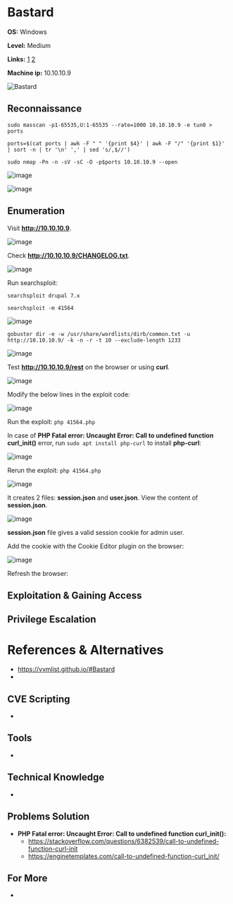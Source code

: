 # Bastard 

**OS:** Windows

**Level:** Medium

**Links:** [1](https://www.hackthebox.com/machines/Bastard)  [2](https://app.hackthebox.com/machines/Bastard)

**Machine ip:** 10.10.10.9

![Bastard](https://github.com/h4md153v63n/CTFs/assets/5091265/84d54684-632c-4ac5-ac8e-146a4b2d7267)


## Reconnaissance
```
sudo masscan -p1-65535,U:1-65535 --rate=1000 10.10.10.9 -e tun0 > ports

ports=$(cat ports | awk -F " " '{print $4}' | awk -F "/" '{print $1}' | sort -n | tr '\n' ',' | sed 's/,$//')

sudo nmap -Pn -n -sV -sC -O -p$ports 10.10.10.9 --open
```

![image](https://github.com/h4md153v63n/CTFs/assets/5091265/3af46416-e08d-4b5c-bdfb-0d8a16c4e1fb)

![image](https://github.com/h4md153v63n/CTFs/assets/5091265/c9205d7a-b825-43c2-b71b-15b0456a3bb3)


## Enumeration
Visit **http://10.10.10.9**.

![image](https://github.com/h4md153v63n/CTFs/assets/5091265/cf5880f4-a25e-4c05-9b77-86ee83268cc1)

Check **http://10.10.10.9/CHANGELOG.txt**.

![image](https://github.com/h4md153v63n/CTFs/assets/5091265/5163edd8-e04c-472a-bd4e-45e64c7c4083)

Run searchsploit:

```
searchsploit drupal 7.x

searchsploit -m 41564
```
![image](https://github.com/h4md153v63n/CTFs/assets/5091265/d11fa67b-28a5-4a61-a50f-57a97b5b080c)

```
gobuster dir -e -w /usr/share/wordlists/dirb/common.txt -u http://10.10.10.9/ -k -n -r -t 10 --exclude-length 1233
```

![image](https://github.com/h4md153v63n/CTFs/assets/5091265/0ccab42b-9061-43f5-9c20-7b7c06453c46)

Test **http://10.10.10.9/rest** on the browser or using **curl**.

![image](https://github.com/h4md153v63n/CTFs/assets/5091265/575bf492-5f0d-4771-b1b2-9a4d444580b6)

Modify the below lines in the exploit code:

![image](https://github.com/h4md153v63n/CTFs/assets/5091265/4da43bf7-5ca8-4fdf-ab20-f738bcc18380)

Run the exploit: `php 41564.php`

In case of **PHP Fatal error:  Uncaught Error: Call to undefined function curl_init()** error, run `sudo apt install php-curl` to install **php-curl**:

![image](https://github.com/h4md153v63n/CTFs/assets/5091265/293cb05e-6870-46cc-812d-1185ac050fa2)

Rerun the exploit: `php 41564.php`

![image](https://github.com/h4md153v63n/CTFs/assets/5091265/c9ce7b40-75f7-4047-bd2f-bfcc56c55d26)

It creates 2 files: **session.json** and **user.json**. View the content of **session.json**.

![image](https://github.com/h4md153v63n/CTFs/assets/5091265/e77c653b-928b-4d12-84a1-3cff4f22c232)

**session.json** file gives a valid session cookie for admin user.

Add the cookie with the Cookie Editor plugin on the browser:

![image](https://github.com/h4md153v63n/CTFs/assets/5091265/4210ab1b-d35e-4598-b99c-08e18a850221)

Refresh the browser:






## Exploitation & Gaining Access



## Privilege Escalation



# References & Alternatives
+ https://vvmlist.github.io/#Bastard
+ 


## CVE Scripting
+ 


## Tools
+  


## Technical Knowledge
+  


## Problems Solution
+ **PHP Fatal error:  Uncaught Error: Call to undefined function curl_init():** 
  + https://stackoverflow.com/questions/6382539/call-to-undefined-function-curl-init
  + https://enginetemplates.com/call-to-undefined-function-curl_init/


## For More
+ 

